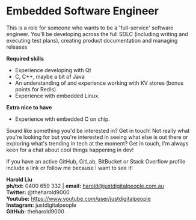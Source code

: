 # Embedded Software Engineer

This is a role for someone who wants to be a 'full-service' software engineer. You'll be developing across the full SDLC (including writing and executing test plans), creating product documentation and managing releases<br>

**Required skills**</br>

* Experience developing with Qt
* C, C++, maybe a bit of Java
* An understanding of and experience working with KV stores (bonus points for Redis)
* Experience with embedded Linux.

**Extra nice to have**
* Experience with embedded C on chip.

Sound like something you'd be interested in? Get in touch! Not really what you're looking for but you're interested in seeing what else is out there or exploring what's trending in tech at the moment? Get in touch, I'm always keen for a chat about cool things happening in dev!

If you have an active GitHub, GitLab, BitBucket or Stack Overflow profile include a link or follow me because I want to see it!

**Harold Liu**</br>
**ph/txt:** 0400 659 332 | **email:** harold@justdigitalpeople.com.au</br>
**Twitter:** @theharold9000</br>
**Youtube:** https://www.youtube.com/user/justdigitalpeople</br>
**Instagram:** justdigitalpeople</br>
**GitHub:** theharold9000</br>